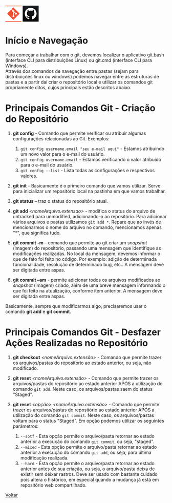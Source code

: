 ![Logo do Git](./../Imagens/icoGit.png) ![Logo do GitHub](./../Imagens/icoGitHub.png)

# Início e Navegação

Para começar a trabalhar com o git, devemos localizar o aplicativo git.bash (interface CLI para distribuições Linux) ou git.cmd (interface CLI para Windows).  
Através dos comandos de navegação entre pastas (sejam para distribuições linux ou windows) podemos navegar entre as estruturas de pastas e a partir daí criar o repositório local e utilizar os comandos git propriamente ditos, cujos principais estão descritos abaixo.

# Principais Comandos Git - Criação do Repositório  

1. **git config** - Comando que permite verificar ou atribuir algumas configurações relacionadas ao Git. Exemplos:  

	1. `git config username.email "seu e-mail aqui"` - Estamos atribuindo um novo valor para o e-mail do usuário.  
	2. `git config username.email` - Estamos verificando o valor atribuído para o e-mail do usuário.  
	3. `git config --list` - Lista todas as configurações e respectivos valores.

2. **git init** - Basicamente é o primeiro comando que vamos utilizar. Serve para inicializar um repositório local na pastinha em que vamos trabalhar. 

3. **git status** – traz o status do repositório atual. 

4. **git add** *<nomeArquivo.extensao>* - modifica o status do arquivo de untracked para unmodified, adicionando-o ao repositório. Para adicionar vários arquivos e pastas utilizamos `git add *`. Repare que ao invés de mencionarmos o nome do arquivo no comando, mencionamos apenas "*", que significa tudo.
 
5. **git commit -m** _<mensagem>_ - comando que permite ao git criar um *snapshot* (imagem) do repositório, passando uma mensagem que identifique as modificações realizadas. No local da mensagem, devemos informar o que de fato foi feito no código. Por exemplo: adição de determinada funcionalidade, resolução de determinado bug, etc..
A mensagem deve ser digitada entre aspas.

6. **git commit –am** _<mensagem>_ - permite adicionar todos os arquivos modificados ao *snapshot* (imagem) criado, além de uma breve mensagem informando o que foi feito na atualização, conforme item anterior. 
A mensagem deve ser digitada entre aspas.

Basicamente, sempre que modificarmos algo, precisaremos usar o comando **git add** e **git commit**. 

# Principais Comandos Git - Desfazer Ações Realizadas no Repositório  

1. **git checkout** *<nomeArquivo.extensão>* - Comando que permite trazer os arquivos/pastas do repositório ao estado anterior, ou seja, não modificado.  

2. **git reset** *<nomeArquivo.extensão>* - Comando que permite trazer os arquivos/pastas do repositório ao estado anterior APÓS a utilização do comando `git add`. Neste caso, os arquivos/pastas saem do status "Staged".

3. **git reset** *<opção>* *<nomeArquivo.extensão>* - Comando que permite trazer os arquivos/pastas do repositório ao estado anterior APÓS a utilização do comando `git commit`. Neste caso, os arquivos/pastas voltam para o status "Staged".
Em opção podemos utilizar os seguintes parâmetros:

	1. `--sotf` - Esta opção permite o arquivo/pasta retornar ao estado anterior a execução do comando `git commit`, ou seja, "staged".
	2. `--mixed` - Esta opção permite o arquivo/pasta retornar ao estado anterior a execução do comando `git add`, ou seja, para última modificação realizada.
	3. `--hard` - Esta opção permite o arquivo/pasta retornar ao estado anterior antes de sua criação, ou seja, o arquivo/pasta deixa de existir sem deixar rastros.
	Deve ser usado com bastante cuidado pois altera o histórico, em especial quando a mudança já está em repositório web compartilhado. 


[Voltar](./../README.md)
 


 